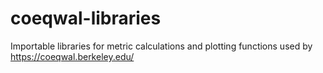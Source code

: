 # coeqwal-libraries
Importable libraries for metric calculations and plotting functions used by https://coeqwal.berkeley.edu/
